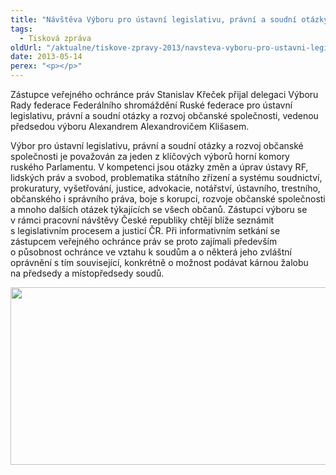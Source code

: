 ```yaml
---
title: "Návštěva Výboru pro ústavní legislativu, právní a soudní otázky Ruské federace"
tags:
  - Tisková zpráva
oldUrl: "/aktualne/tiskove-zpravy-2013/navsteva-vyboru-pro-ustavni-legislativu-pravni-a-soudni-otazky-ruske-federace"
date: 2013-05-14
perex: "<p></p>"
---
```


<!-- imported from the old website -->

<p>Zástupce veřejného ochránce práv Stanislav Křeček přijal delegaci Výboru Rady federace Federálního shromáždění Ruské federace pro ústavní legislativu, právní a soudní otázky a rozvoj občanské společnosti, vedenou předsedou výboru Alexandrem Alexandrovičem Klišasem. </p><p>Výbor pro ústavní legislativu, právní a soudní otázky a rozvoj občanské společnosti je považován za jeden z klíčových výborů horní komory ruského Parlamentu. V kompetenci jsou otázky změn a úprav ústavy RF, lidských práv a svobod, problematika státního zřízení a systému soudnictví, prokuratury, vyšetřování, justice, advokacie, notářství, ústavního, trestního, občanského i správního práva, boje s korupcí, rozvoje občanské společnosti a mnoho dalších otázek týkajících se všech občanů. Zástupci výboru se v rámci pracovní návštěvy České republiky chtějí blíže seznámit s legislativním procesem a justicí ČR. Při informativním setkání se zástupcem veřejného ochránce práv se proto zajímali především o působnost ochránce ve vztahu k soudům a o některá jeho zvláštní oprávnění s tím související, konkrétně o možnost podávat kárnou žalobu na předsedy a místopředsedy soudů. </p><p><img src="/uploads-import/img/Akce2013/rusove.jpg" height="284" width="620" alt="" /></p>
